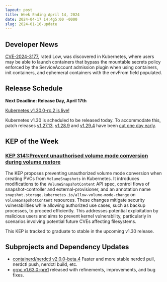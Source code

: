 ```yaml
---
layout: post
title: Week Ending April 14, 2024
date: 2024-04-17 14:4g5:00 -0000
slug: 2024-01-16-update
---
```


## Developer News

[CVE-2024-3177](https://groups.google.com/a/kubernetes.io/g/dev/c/TjHVWbZu9Cs), rated Low, was discovered in Kubernetes, where users may be able to launch containers that bypass the mountable secrets policy enforced by the ServiceAccount admission plugin when using containers, init containers, and ephemeral containers with the envFrom field populated.

## Release Schedule

**Next Deadline: Release Day, April 17th**

[Kubernetes v1.30.0-rc.2 is live!](https://groups.google.com/a/kubernetes.io/g/dev/c/PDfskMmnwpw)

Kubernetes v1.30 is scheduled to be released today. To accommodate this, patch releases [v1.27.13](https://github.com/kubernetes/kubernetes/releases/tag/v1.27.13), [v1.28.9](https://github.com/kubernetes/kubernetes/releases/tag/v1.28.9) and [v1.29.4](https://github.com/kubernetes/kubernetes/releases/tag/v1.29.4) have been [cut one day early](https://groups.google.com/a/kubernetes.io/g/dev/c/TCroZRkWjco).

## KEP of the Week

### [KEP 3141:Prevent unauthorised volume mode conversion during volume restore](https://github.com/kubernetes/enhancements/tree/master/keps/sig-storage/3141-prevent-volume-mode-conversion)

The KEP proposes preventing unauthorized volume mode conversion when creating PVCs from `VolumeSnapshots` in Kubernetes. It introduces modifications to the `VolumeSnapshotContent` API spec, control flows of snapshot-controller and external-provisioner, and an annotation name `snapshot.storage.kubernetes.io/allow-volume-mode-change` on `VolumeSnapshotContent` resources. These changes mitigate security vulnerabilities while allowing authorized use cases, such as backup processes, to proceed efficiently. This addresses potential exploitation by malicious users and aims to prevent kernel vulnerability, particularly in scenarios involving potential future CVEs affecting filesystems.

This KEP is tracked to graduate to stable in the upcoming v1.30 release.

## Subprojects and Dependency Updates

* [containerd/nerdctl v2.0.0-beta.4](https://github.com/containerd/nerdctl/releases/tag/v2.0.0-beta.4) Faster and more stable nerdctl pull, nerdctl push, nerdctl build, etc.
* [grpc v1.63.0-pre1](https://github.com/grpc/grpc/releases/tag/v1.63.0-pre1) released with refinements, improvements, and bug fixes.
